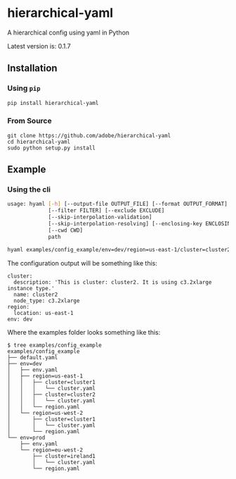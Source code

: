 # hierarchical-yaml
A hierarchical config using yaml in Python

Latest version is: 0.1.7


## Installation

### Using `pip`

```sh
pip install hierarchical-yaml
```

### From Source

```
git clone https://github.com/adobe/hierarchical-yaml
cd hierarchical-yaml
sudo python setup.py install
```

## Example

### Using the cli

```sh
usage: hyaml [-h] [--output-file OUTPUT_FILE] [--format OUTPUT_FORMAT]
             [--filter FILTER] [--exclude EXCLUDE]
             [--skip-interpolation-validation]
             [--skip-interpolation-resolving] [--enclosing-key ENCLOSING_KEY]
             [--cwd CWD]
             path
```

```sh
hyaml examples/config_example/env=dev/region=us-east-1/cluster=cluster2
```

The configuration output will be something like this:
```
cluster:
  description: 'This is cluster: cluster2. It is using c3.2xlarge instance type.'
  name: cluster2
  node_type: c3.2xlarge
region:
  location: us-east-1
env: dev
```

Where the examples folder looks something like this:
```
$ tree examples/config_example
examples/config_example
├── default.yaml
├── env=dev
│   ├── env.yaml
│   ├── region=us-east-1
│   │   ├── cluster=cluster1
│   │   │   └── cluster.yaml
│   │   ├── cluster=cluster2
│   │   │   └── cluster.yaml
│   │   └── region.yaml
│   └── region=us-west-2
│       ├── cluster=cluster1
│       │   └── cluster.yaml
│       └── region.yaml
└── env=prod
    ├── env.yaml
    └── region=eu-west-2
        ├── cluster=ireland1
        │   └── cluster.yaml
        └── region.yaml
```
